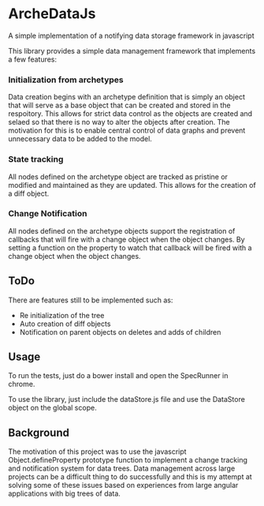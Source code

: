 # ArcheDataJs
A simple implementation of a notifying data storage framework in javascript

This library provides a simple data management framework that implements a few features:

### Initialization from archetypes

Data creation begins with an archetype definition that is simply an object that will serve as a base object that can be created and stored in the respoitory. This allows for strict data control as the objects are created and selaed so that there is no way to alter the objects after creation. The motivation for this is to enable central control of data graphs and prevent unnecessary data to be added to the model. 

### State tracking

All nodes defined on the archetype object are tracked as pristine or modified and maintained as they are updated. This allows for the creation of a diff object.

### Change Notification

All nodes defined on the archetype objects support the registration of callbacks that will fire with a change object when the object changes. By setting a function on the property to watch that callback will be fired with a change object when the object changes.

ToDo
-----
There are features still to be implemented such as:
* Re initialization of the tree
* Auto creation of diff objects
* Notification on parent objects on deletes and adds of children

Usage
-----
To run the tests, just do a bower install and open the SpecRunner in chrome. 

To use the library, just include the dataStore.js file and use the DataStore object on the global scope.  

Background
----------
The motivation of this project was to use the javascript Object.defineProperty prototype function to implement a change tracking and notification system for data trees. Data management across large projects can be a difficult thing to do successfully and this is my attempt at solving some of these issues based on experiences from large angular applications with big trees of data.
